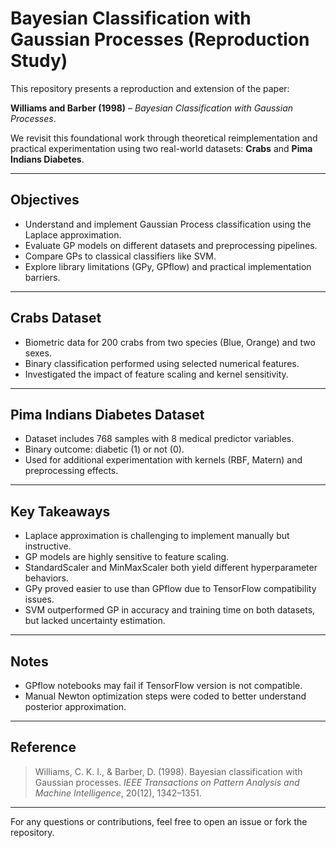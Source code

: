 # Bayesian Classification with Gaussian Processes (Reproduction Study)

This repository presents a reproduction and extension of the paper:

**Williams and Barber (1998)** – *Bayesian Classification with Gaussian Processes*.

We revisit this foundational work through theoretical reimplementation and practical experimentation using two real-world datasets: **Crabs** and **Pima Indians Diabetes**.

---

## Objectives

- Understand and implement Gaussian Process classification using the Laplace approximation.
- Evaluate GP models on different datasets and preprocessing pipelines.
- Compare GPs to classical classifiers like SVM.
- Explore library limitations (GPy, GPflow) and practical implementation barriers.

---

## Crabs Dataset

- Biometric data for 200 crabs from two species (Blue, Orange) and two sexes.
- Binary classification performed using selected numerical features.
- Investigated the impact of feature scaling and kernel sensitivity.

---

## Pima Indians Diabetes Dataset

- Dataset includes 768 samples with 8 medical predictor variables.
- Binary outcome: diabetic (1) or not (0).
- Used for additional experimentation with kernels (RBF, Matern) and preprocessing effects.

---

## Key Takeaways

- Laplace approximation is challenging to implement manually but instructive.
- GP models are highly sensitive to feature scaling.
- StandardScaler and MinMaxScaler both yield different hyperparameter behaviors.
- GPy proved easier to use than GPflow due to TensorFlow compatibility issues.
- SVM outperformed GP in accuracy and training time on both datasets, but lacked uncertainty estimation.

---

##  Notes

- GPflow notebooks may fail if TensorFlow version is not compatible.
- Manual Newton optimization steps were coded to better understand posterior approximation.

---

## Reference

> Williams, C. K. I., & Barber, D. (1998). Bayesian classification with Gaussian processes. *IEEE Transactions on Pattern Analysis and Machine Intelligence*, 20(12), 1342–1351.

---

For any questions or contributions, feel free to open an issue or fork the repository.

